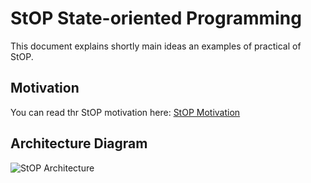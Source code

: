 # StOP State-oriented Programming

This document explains shortly main ideas an examples of practical of StOP.
## Motivation
You can read thr StOP motivation here:
[StOP Motivation](./02-StOP-Motivation.md)



## Architecture Diagram

![StOP Architecture](./images/turnstile.png)


